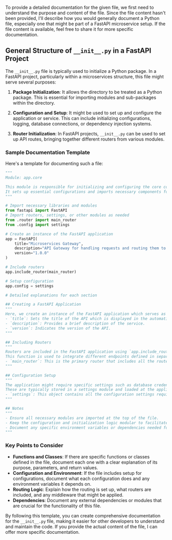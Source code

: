 To provide a detailed documentation for the given file, we first need to understand the purpose and content of the file. Since the file content hasn't been provided, I'll describe how you would generally document a Python file, especially one that might be part of a FastAPI microservice setup. If the file content is available, feel free to share it for more specific documentation.

## General Structure of `__init__.py` in a FastAPI Project

The `__init__.py` file is typically used to initialize a Python package. In a FastAPI project, particularly within a microservices structure, this file might serve several purposes:

1. **Package Initialization**: It allows the directory to be treated as a Python package. This is essential for importing modules and sub-packages within the directory.

2. **Configuration and Setup**: It might be used to set up and configure the application or service. This can include initializing configurations, logging, database connections, or dependency injection systems.

3. **Router Initialization**: In FastAPI projects, `__init__.py` can be used to set up API routes, bringing together different routers from various modules.

### Sample Documentation Template

Here's a template for documenting such a file:

```python
"""
Module: app.core

This module is responsible for initializing and configuring the core components of the FastAPI application.
It sets up essential configurations and imports necessary components for the application to function correctly.
"""

# Import necessary libraries and modules
from fastapi import FastAPI
# Import routers, settings, or other modules as needed
from .router import main_router
from .config import settings

# Create an instance of the FastAPI application
app = FastAPI(
    title="Microservices Gateway",
    description="API Gateway for handling requests and routing them to appropriate microservices",
    version="1.0.0"
)

# Include routers
app.include_router(main_router)

# Setup configuration
app.config = settings

# Detailed explanations for each section

## Creating a FastAPI Application
"""
Here, we create an instance of the FastAPI application which serves as the main entry point for the API.
- `title`: Sets the title of the API which is displayed in the automatic interactive documentation.
- `description`: Provides a brief description of the service.
- `version`: Indicates the version of the API.
"""

## Including Routers
"""
Routers are included in the FastAPI application using `app.include_router()`. 
This function is used to integrate different endpoints defined in separate modules, allowing the application to manage and route requests effectively.
- `main_router`: This is the primary router that includes all the routes defined for the API gateway.
"""

## Configuration Setup
"""
The application might require specific settings such as database credentials, API keys, or other configurations.
These are typically stored in a settings module and loaded at the application initialization phase.
- `settings`: This object contains all the configuration settings required for the application to run.
"""

## Notes
"""
- Ensure all necessary modules are imported at the top of the file.
- Keep the configuration and initialization logic modular to facilitate maintenance and scalability.
- Document any specific environment variables or dependencies needed for the application to function.
"""
```

### Key Points to Consider

- **Functions and Classes**: If there are specific functions or classes defined in the file, document each one with a clear explanation of its purpose, parameters, and return values.
- **Configuration and Environment**: If the file includes setup for configurations, document what each configuration does and any environment variables it depends on.
- **Routing Logic**: Explain how the routing is set up, what routers are included, and any middleware that might be applied.
- **Dependencies**: Document any external dependencies or modules that are crucial for the functionality of this file.

By following this template, you can create comprehensive documentation for the `__init__.py` file, making it easier for other developers to understand and maintain the code. If you provide the actual content of the file, I can offer more specific documentation.